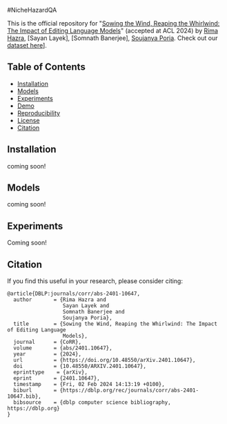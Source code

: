 #NicheHazardQA

This is the official repository for "[Sowing the Wind, Reaping the Whirlwind: The Impact of Editing Language Models](https://arxiv.org/abs/2401.10647)" (accepted at ACL 2024) by [Rima Hazra](https://sites.google.com/view/rima-hazra/home), [Sayan Layek], [Somnath Banerjee], [Soujanya Poria](https://soujanyaporia.github.io/).
Check out our [dataset here](https://huggingface.co/datasets/SoftMINER-Group/NicheHazardQA)].

## Table of Contents

- [Installation](#installation)
- [Models](#models)
- [Experiments](#experiments)
- [Demo](#demo)
- [Reproducibility](#reproducibility)
- [License](#license)
- [Citation](#citation)

## Installation

coming soon!

## Models

coming soon!


## Experiments 

Coming soon!


## Citation
If you find this useful in your research, please consider citing:

```
@article{DBLP:journals/corr/abs-2401-10647,
  author       = {Rima Hazra and
                  Sayan Layek and
                  Somnath Banerjee and
                  Soujanya Poria},
  title        = {Sowing the Wind, Reaping the Whirlwind: The Impact of Editing Language
                  Models},
  journal      = {CoRR},
  volume       = {abs/2401.10647},
  year         = {2024},
  url          = {https://doi.org/10.48550/arXiv.2401.10647},
  doi          = {10.48550/ARXIV.2401.10647},
  eprinttype    = {arXiv},
  eprint       = {2401.10647},
  timestamp    = {Fri, 02 Feb 2024 14:13:19 +0100},
  biburl       = {https://dblp.org/rec/journals/corr/abs-2401-10647.bib},
  bibsource    = {dblp computer science bibliography, https://dblp.org}
}
```
